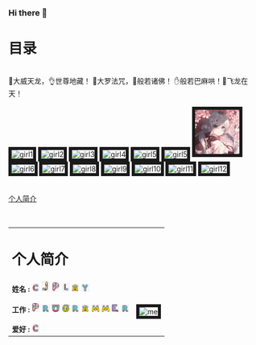 ### Hi there 👋

<!--
**CJplay6/CJplay6** is a ✨ _special_ ✨ repository because its `README.md` (this file) appears on your GitHub profile.

Here are some ideas to get you started:

- 🔭 I’m currently working on ...
- 🌱 I’m currently learning ...
- 👯 I’m looking to collaborate on ...
- 🤔 I’m looking for help with ...
- 💬 Ask me about ...
- 📫 How to reach me: ...
- 😄 Pronouns: ...
- ⚡ Fun fact: ...
-->

<body background="https://gimg2.baidu.com/image_search/src=http%3A%2F%2Fqqpublic.qpic.cn%2Fqq_public%2F0%2F0-2473265440-18BCBF628B8C95A18CEB8C74C9682938%2F0%3Ffmt%3Djpg%26size%3D164%26h%3D506%26w%3D900%26ppv%3D1.jpg&refer=http%3A%2F%2Fqqpublic.qpic.cn&app=2002&size=f9999,10000&q=a80&n=0&g=0n&fmt=jpeg?sec=1634804873&t=07cbb3c1e5676d06d53e9f8d2d9d08a5">
<h1>目录</h1>
<br/>
<!-- <a href="#geren">个人简介</a> -->
🤘大威天龙，👌世尊地藏！  🤙大罗法咒，🙏般若诸佛！  ✋般若巴麻哄！🐉飞龙在天！
<br/>
<br/>
<img src="https://img2.baidu.com/it/u=3153897759,1180801003&fm=26&fmt=auto" title="girl1" width="88" border="6"/>
<img src="https://img0.baidu.com/it/u=2538338958,20269345&fm=26&fmt=auto" title="girl2" width="88" border="6"/>
<img src="https://img1.baidu.com/it/u=2557881853,3417484988&fm=26&fmt=auto" title="girl3" width="88" border="6"/>
<img src="https://img2.baidu.com/it/u=1039310593,2596669901&fm=26&fmt=auto" title="girl4" width="88" border="6"/>
<img src="https://img0.baidu.com/it/u=88688942,1231043856&fm=26&fmt=auto" title="girl5" width="88" border="6"/>
<img src="https://img2.baidu.com/it/u=1720778829,1931561071&fm=26&fmt=auto" title="girl5" width="88" border="6"/>
<img src="./image/xx.jpg" title="二次元" border="6" width="88"/>
<br/>
<img src="https://img1.baidu.com/it/u=1514871934,2710992004&fm=26&fmt=auto" title="girl6" width="88" border="6"/>
<img src="https://img0.baidu.com/it/u=3261770158,1245204189&fm=26&fmt=auto" title="girl7" width="88" border="6"/>
<img src="https://img1.baidu.com/it/u=75585872,2865707666&fm=26&fmt=auto" title="girl8" width="88" border="6"/>
<img src="https://img0.baidu.com/it/u=2846988745,3646443111&fm=26&fmt=auto" title="girl9" width="88" border="6"/>
<img src="https://img0.baidu.com/it/u=338599569,439222986&fm=26&fmt=auto" title="girl10" width="88" border="6"/>
<img src="https://img1.baidu.com/it/u=1308452213,3203960568&fm=26&fmt=auto" title="girl11" width="88" border="6"/>
<img src="https://img2.baidu.com/it/u=438284071,4120854275&fm=26&fmt=auto" title="girl12" width="88" border="6"/>
<br/>
<br/>
<br/>
<a href="#geren">个人简介</a>
<br/>
<br/>
<br/>
<table width="1000">
	<tr>
		<td colspan="2">
			<h1 id="geren">个人简介</h1>
		</td>
	</tr>
	<tr>
		<td>
			<!-- <h4>姓名 : Cjplay6</h4> -->
			<!-- <h4>工作 : Programmer</h4> -->
			<!-- <h4>爱好 : C/C++</h4> -->
			<strong>姓名 : </strong>
			<img src="./image/C.png" title="c" width="16" />
			<img src="./image/J.png" title="j" width="16" />
			<img src="./image/P.png" title="p" width="16" />
			<img src="./image/L.png" title="l" width="16" />
			<img src="./image/A.png" title="a" width="16" />
			<img src="./image/Y.png" title="y" width="16" />
			<br/>
			<br/>
			<strong>工作 : </strong>
			<img src="./image/P.png" title="p" width="16" />
			<img src="./image/R.png" title="r" width="16" />
			<img src="./image/O.png" title="o" width="16" />
			<img src="./image/G.png" title="g" width="16" />
			<img src="./image/R.png" title="r" width="16" />
			<img src="./image/A.png" title="a" width="16" />
			<img src="./image/M.png" title="m" width="16" />
			<img src="./image/M.png" title="m" width="16" />
			<img src="./image/E.png" title="e" width="16" />
			<img src="./image/R.png" title="r" width="16" />
			<br/>
			<br/>
			<strong>爱好 : </strong>
			<img src="./image/C.png" title="c" width="16" />
		</td>
		<td>
			<br/>
			<img src="https://img1.baidu.com/it/u=2090098030,2357175027&fm=26&fmt=auto" title="me" width="128" border="6"/>
		</td>
	</tr>
</table>
</body>
</html>
